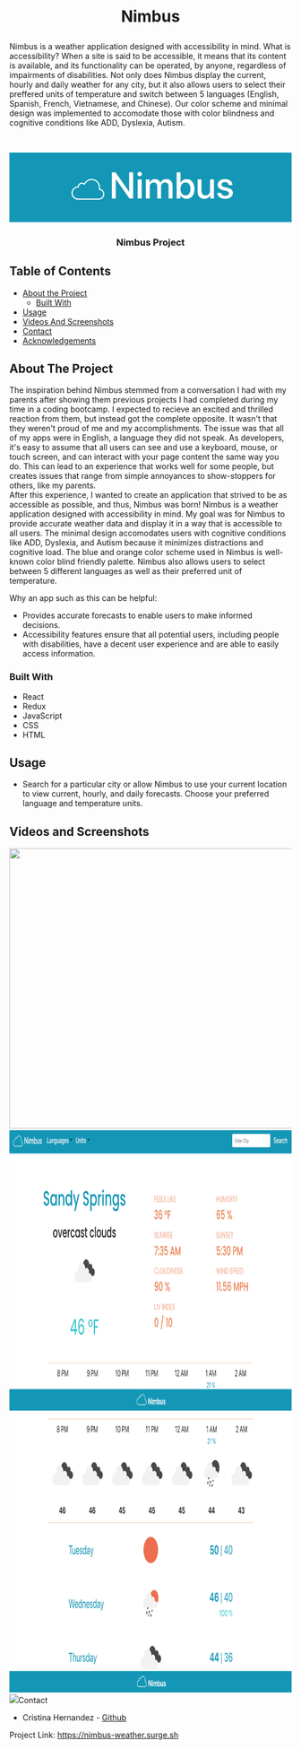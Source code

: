 # <p align="center">Nimbus
Nimbus is a weather application designed with accessibility in mind. What is accessibility? When a site is said to be accessible, it means that its content is available, and its functionality can be operated, by anyone, regardless of impairments of disabilities.   Not only does Nimbus display the current, hourly and daily weather for any city, but it also allows users to select their preffered units of temperature and switch between 5 languages (English, Spanish, French, Vietnamese, and Chinese). Our color scheme and minimal design was implemented to accomodate those with color blindness and cognitive conditions like ADD, Dyslexia, Autism.


</p>

<!-- PROJECT LOGO -->
<br />
<p align="center">
  <a href="https://github.com/crisitinadz29/Nimbus">
    <img src="/client/src/images/nimbus.png">
  </a>

  <h3 align="center">Nimbus Project</h3><!-- YOUR_TITLE-->

<!-- TABLE OF CONTENTS -->
## Table of Contents

* [About the Project](#about-the-project)
  * [Built With](#built-with)
* [Usage](#usage)
* [Videos And Screenshots](#videos-and-screenshots)
* [Contact](#contact)
* [Acknowledgements](#acknowledgements)



<!-- ABOUT THE PROJECT -->
## About The Project

<!-- [![Product Name Screen Shot][product-screenshot]](https://example.com) -->
The inspiration behind Nimbus stemmed from a conversation I had with my parents after showing them previous projects I had completed during my time in a coding bootcamp. I expected to recieve an excited and thrilled reaction from them, but instead got the complete opposite. It wasn't that they weren't proud of me and my accomplishments. The issue was that all of my apps were in English, a language they did not speak. As developers, it's easy to assume that all users can see and use a keyboard, mouse, or touch screen, and can interact with your page content the same way you do. This can lead to an experience that works well for some people, but creates issues that range from simple annoyances to show-stoppers for others, like my parents. 
<br>
After this experience, I wanted to create an application that strived to be as accessible as possible, and thus, Nimbus was born! Nimbus is a weather application designed with accessibility in mind. My goal was for Nimbus to provide accurate weather data and display it in a way that is accessible to all users. The minimal design accomodates users with cognitive conditions like ADD, Dyslexia, and Autism because it minimizes distractions and cognitive load. The blue and orange color scheme used in Nimbus is well-known color blind friendly palette. Nimbus also allows users to select between 5 different languages as well as their preferred unit of temperature.




Why an app such as this can be helpful:
* Provides accurate forecasts to enable users to make informed decisions.
* Accessibility features ensure that all potential users, including people with disabilities, have a decent user experience and are able to easily access information.






### Built With
* React
* Redux
* JavaScript
* CSS
* HTML

<!-- USAGE EXAMPLES -->
## Usage
* Search for a particular city or allow Nimbus to use your current location to view current, hourly, and daily forecasts. Choose your preferred language and temperature units.
## Videos and Screenshots
<img src="https://github.com/cristinahdz29/Plantr/blob/master/images/Screen-Recording-2020-11-06-at-1.gif" width=900 height=500>
<img src="/client/src/images/nimbusFS.png" width=900 height=500>
<img src="/client/src/images/hourlyDaily.png" width=900 height=500>
<img src="/client/src/images/mobileNimbus.png>

<!-- CONTACT -->
## Contact

* Cristina Hernandez - [Github](https://github.com/cristinahdz29)




Project Link: https://nimbus-weather.surge.sh




<!-- ACKNOWLEDGEMENTS -->


<!-- MARKDOWN LINKS & IMAGES -->
<!-- https://www.markdownguide.org/basic-syntax/#reference-style-links -->
[contributors-shield]: https://img.shields.io/github/contributors/github_username/repo.svg?style=flat-square
[contributors-url]: https://github.com/github_username/repo/graphs/contributors
[forks-shield]: https://img.shields.io/github/forks/github_username/repo.svg?style=flat-square
[forks-url]: https://github.com/github_username/repo/network/members
[stars-shield]: https://img.shields.io/github/stars/github_username/repo.svg?style=flat-square
[stars-url]: https://github.com/github_username/repo/stargazers
[issues-shield]: https://img.shields.io/github/issues/github_username/repo.svg?style=flat-square
[issues-url]: https://github.com/github_username/repo/issues
[license-shield]: https://img.shields.io/github/license/github_username/repo.svg?style=flat-square
[license-url]: https://github.com/github_username/repo/blob/master/LICENSE.txt
[linkedin-shield]: https://img.shields.io/badge/-LinkedIn-black.svg?style=flat-square&logo=linkedin&colorB=555
[linkedin-url]: https://linkedin.com/in/github_username
[product-screenshot]: images/screenshot.png

